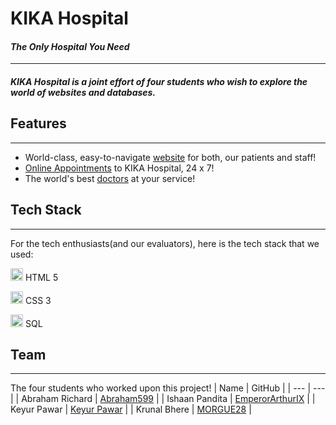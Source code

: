 # KIKA Hospital
#### _The Only Hospital You Need_
---
##### KIKA Hospital is a joint effort of four students who wish to explore the world of websites and databases.

## Features
---
- World-class, easy-to-navigate [website](https://emperorarthurix.github.io/KIKA-Hospital/index.html) for both, our patients and staff!
- [Online Appointments](https://emperorarthurix.github.io/KIKA-Hospital/appointment.html) to KIKA Hospital, 24 x 7!
- The world's best [doctors](https://emperorarthurix.github.io/KIKA-Hospital/doctors.html) at your service!

## Tech Stack
---
For the tech enthusiasts(and our evaluators), here is the tech stack that we used:

<img src="https://upload.wikimedia.org/wikipedia/commons/thumb/6/61/HTML5_logo_and_wordmark.svg/1200px-HTML5_logo_and_wordmark.svg.png" height="20" width="20"/> HTML 5

<img src="https://upload.wikimedia.org/wikipedia/commons/thumb/d/d5/CSS3_logo_and_wordmark.svg/1200px-CSS3_logo_and_wordmark.svg.png" height="20" width="20"/> CSS 3

<img src="https://www.vhv.rs/dpng/d/478-4788452_vector-db-symbol-sql-azure-hd-png-download.png" height="20" width="20" /> SQL

## Team
---
The four students who worked upon this project!
| Name | GitHub |
| --- | --- |
| Abraham Richard | [Abraham599](https://github.com/Abraham599) |
| Ishaan Pandita | [EmperorArthurIX](https://github.com/EmperorArthurIX) |
| Keyur Pawar | [Keyur Pawar]() |
| Krunal Bhere | [MORGUE28](https://github.com/MORGUE28) |
